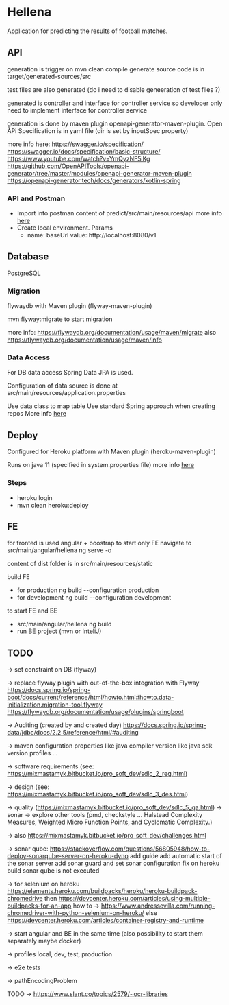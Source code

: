 # Hellena

Application for predicting the results of football matches.

## API

generation is trigger on mvn clean compile
generate source code is in target/generated-sources/src

test files are also generated (do i need to disable geneeration of test files ?)

generated is controller and interface for controller service
so developer only need to implement interface for controller service

generation is done by maven plugin openapi-generator-maven-plugin.
Open APi Specification is in yaml file (dir is set by inputSpec property)

more info here:
https://swagger.io/specification/
https://swagger.io/docs/specification/basic-structure/
https://www.youtube.com/watch?v=YmQyzNF5iKg
https://github.com/OpenAPITools/openapi-generator/tree/master/modules/openapi-generator-maven-plugin
https://openapi-generator.tech/docs/generators/kotlin-spring

### API and Postman

* Import into postman content of predict/src/main/resources/api more info [here](https://learning.postman.com/docs/integrations/available-integrations/working-with-openAPI/)
* Create local environment. Params
    * name: baseUrl value: http://localhost:8080/v1

## Database

PostgreSQL

### Migration

flywaydb with Maven plugin (flyway-maven-plugin)

mvn flyway:migrate to start migration

more info: https://flywaydb.org/documentation/usage/maven/migrate
also
https://flywaydb.org/documentation/usage/maven/info

### Data Access

For DB data access Spring Data JPA is used.

Configuration of data source is done at src/main/resources/application.properties

Use data class to map table
Use standard Spring approach when creating repos
More info [here](https://docs.spring.io/spring-data/jdbc/docs/2.2.5/reference/html/#jdbc.repositories)

## Deploy

Configured for Heroku platform with Maven plugin (heroku-maven-plugin)

Runs on java 11 (specified in system.properties file) more info [here](https://devcenter.heroku.com/articles/customizing-the-jdk#specify-a-jdk-version)

### Steps
* heroku login
* mvn clean heroku:deploy

## FE

for fronted is used angular + boostrap
to start only FE navigate to src/main/angular/hellena ng serve -o

content of dist folder is in src/main/resources/static

build FE
* for production ng build --configuration production
* for development ng build --configuration development

to start FE and BE
* src/main/angular/hellena ng build
* run BE project (mvn or InteliJ)


## TODO
-> set constraint on DB (flyway)

-> replace flyway plugin with out-of-the-box integration with Flyway
https://docs.spring.io/spring-boot/docs/current/reference/html/howto.html#howto.data-initialization.migration-tool.flyway
https://flywaydb.org/documentation/usage/plugins/springboot

-> Auditing (created by and created day)
https://docs.spring.io/spring-data/jdbc/docs/2.2.5/reference/html/#auditing

-> maven configuration properties
    like java compiler version
    like java sdk version
    profiles ...

-> software requirements (see: https://mixmastamyk.bitbucket.io/pro_soft_dev/sdlc_2_req.html)

-> design (see: https://mixmastamyk.bitbucket.io/pro_soft_dev/sdlc_3_des.html)

-> quality (https://mixmastamyk.bitbucket.io/pro_soft_dev/sdlc_5_qa.html)
    -> sonar
    -> explore other tools (pmd, checkstyle ... Halstead Complexity Measures, Weighted Micro Function Points, and Cyclomatic Complexity.)

-> also https://mixmastamyk.bitbucket.io/pro_soft_dev/challenges.html

-> sonar qube: https://stackoverflow.com/questions/56805948/how-to-deploy-sonarqube-server-on-heroku-dyno
    add guide
    add automatic start of the sonar server
    add sonar guard and set sonar configuration
    fix on heroku build sonar qube is not executed

-> for selenium on heroku
    https://elements.heroku.com/buildpacks/heroku/heroku-buildpack-chromedrive
    then
       https://devcenter.heroku.com/articles/using-multiple-buildpacks-for-an-app
       how to -> https://www.andressevilla.com/running-chromedriver-with-python-selenium-on-heroku/
    else
        https://devcenter.heroku.com/articles/container-registry-and-runtime

-> start angular and BE in the same time (also possibility to start them separately maybe docker)

-> profiles local, dev, test, production

-> e2e tests

-> pathEncodingProblem

TODO
-> https://www.slant.co/topics/2579/~ocr-libraries
